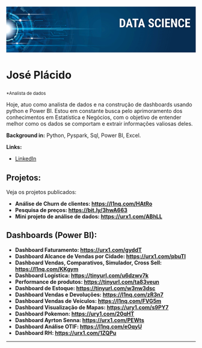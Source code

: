 
<p align="center">
  <img src="banner.png" >
</p>

# José Plácido
<sub>*Analista de dados</sub>

Hoje, atuo como analista de dados e na construção de dashboards usando python e Power BI. Estou em constante busca pelo aprimoramento dos conhecimentos em Estatística e Negócios, com o objetivo de entender melhor como os dados se comportam e extrair informações valiosas deles.

**Background in:** Python, Pyspark, Sql, Power BI, Excel.

**Links:**
* [LinkedIn](https://www.linkedin.com/in/jos%C3%A9-vasconcelos-9677a5171/)


## Projetos:
Veja os projetos publicados:

* **Análise de Churn de clientes: https://l1nq.com/HAtRo** 
* **Pesquisa de preços: https://bit.ly/3hwA663** 
* **Mini projeto de análise de dados: https://urx1.com/ABhLL**

## Dashboards (Power BI):

* **Dashboard Faturamento: https://urx1.com/gyddT**
* **Dashboard Alcance de Vendas por Cidade: https://urx1.com/pbuTI**
* **Dashboard Vendas, Comparativos, Simulador, Cross Sell: https://l1nq.com/KKgym** 
* **Dashboard Logística: https://tinyurl.com/u6dzwv7k** 
* **Performance de produtos: https://tinyurl.com/ta83veun** 
* **Dashboard de Estoque: https://tinyurl.com/w3nw3dsc** 
* **Dashboard Vendas e Devoluções: https://l1nq.com/zR3n7**
* **Dashboard Vendas de Veículos: https://l1nq.com/FVG5m**
* **Dashboard Visualização de Mapas: https://ury1.com/s9PY7**
*  **Dashboard Pokemon: https://ury1.com/20qHT**
*  **Dashboard Ayrton Senna: https://urx1.com/PEWts**
*  **Dashboard Análise OTIF: https://l1nq.com/eOqyU**
*  **Dashboard RH: https://urx1.com/1ZQPu**


---





